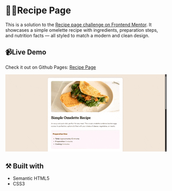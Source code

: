 # 👨‍🍳Recipe Page

This is a solution to the [Recipe page challenge on Frontend Mentor](https://www.frontendmentor.io/challenges/recipe-page-KiTsR8QQKm). It showcases a simple omelette recipe with ingredients, preparation steps, and nutrition facts — all styled to match a modern and clean design.

## 📹Live Demo

Check it out on Github Pages: [Recipe Page](https://julikss.github.io/frontend-mentor-challenges/recipe-page/)

![](./assets/images/preview.gif)


## ⚒️ Built with

- Semantic HTML5
- CSS3

